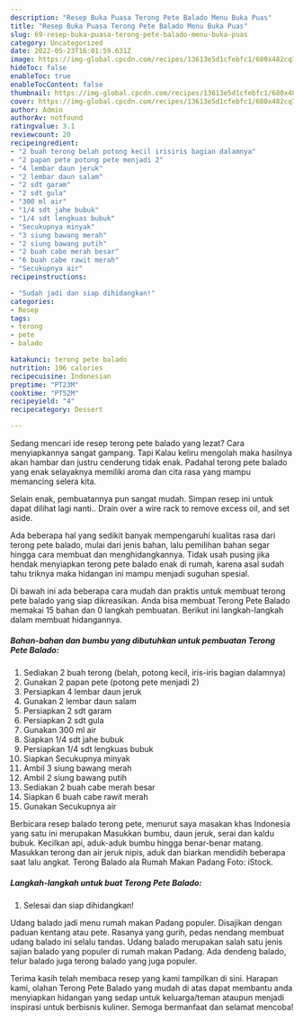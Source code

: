 ```yaml
---
description: "Resep Buka Puasa Terong Pete Balado Menu Buka Puas"
title: "Resep Buka Puasa Terong Pete Balado Menu Buka Puas"
slug: 69-resep-buka-puasa-terong-pete-balado-menu-buka-puas
category: Uncategorized
date: 2022-05-23T16:01:59.631Z
image: https://img-global.cpcdn.com/recipes/13613e5d1cfebfc1/680x482cq70/terong-pete-balado-foto-resep-utama.jpg
hideToc: false
enableToc: true
enableTocContent: false
thumbnail: https://img-global.cpcdn.com/recipes/13613e5d1cfebfc1/680x482cq70/terong-pete-balado-foto-resep-utama.jpg
cover: https://img-global.cpcdn.com/recipes/13613e5d1cfebfc1/680x482cq70/terong-pete-balado-foto-resep-utama.jpg
author: Admin
authorAv: notfound
ratingvalue: 3.1
reviewcount: 20
recipeingredient:
- "2 buah terong belah potong kecil irisiris bagian dalamnya"
- "2 papan pete potong pete menjadi 2"
- "4 lembar daun jeruk"
- "2 lembar daun salam"
- "2 sdt garam"
- "2 sdt gula"
- "300 ml air"
- "1/4 sdt jahe bubuk"
- "1/4 sdt lengkuas bubuk"
- "Secukupnya minyak"
- "3 siung bawang merah"
- "2 siung bawang putih"
- "2 buah cabe merah besar"
- "6 buah cabe rawit merah"
- "Secukupnya air"
recipeinstructions:

- "Sudah jadi dan siap dihidangkan!"
categories:
- Resep
tags:
- terong
- pete
- balado

katakunci: terong pete balado 
nutrition: 196 calories
recipecuisine: Indonesian
preptime: "PT23M"
cooktime: "PT52M"
recipeyield: "4"
recipecategory: Dessert

---
```



Sedang mencari ide resep terong pete balado yang lezat? Cara menyiapkannya sangat gampang. Tapi Kalau keliru mengolah maka hasilnya akan hambar dan justru cenderung tidak enak. Padahal terong pete balado yang enak selayaknya memiliki aroma dan cita rasa yang mampu memancing selera kita.


Selain enak, pembuatannya pun sangat mudah. Simpan resep ini untuk dapat dilihat lagi nanti.. Drain over a wire rack to remove excess oil, and set aside.

Ada beberapa hal yang sedikit banyak mempengaruhi kualitas rasa dari terong pete balado, mulai dari jenis bahan, lalu pemilihan bahan segar hingga cara membuat dan menghidangkannya. Tidak usah pusing jika hendak menyiapkan terong pete balado enak di rumah, karena asal sudah tahu triknya maka hidangan ini mampu menjadi suguhan spesial.


Di bawah ini ada beberapa cara mudah dan praktis untuk membuat terong pete balado yang siap dikreasikan. Anda bisa membuat Terong Pete Balado memakai 15 bahan dan 0 langkah pembuatan. Berikut ini langkah-langkah dalam membuat hidangannya.

<!--inarticleads1-->

##### Bahan-bahan dan bumbu yang dibutuhkan untuk pembuatan Terong Pete Balado:

1. Sediakan 2 buah terong (belah, potong kecil, iris-iris bagian dalamnya)
1. Gunakan 2 papan pete (potong pete menjadi 2)
1. Persiapkan 4 lembar daun jeruk
1. Gunakan 2 lembar daun salam
1. Persiapkan 2 sdt garam
1. Persiapkan 2 sdt gula
1. Gunakan 300 ml air
1. Siapkan 1/4 sdt jahe bubuk
1. Persiapkan 1/4 sdt lengkuas bubuk
1. Siapkan Secukupnya minyak
1. Ambil 3 siung bawang merah
1. Ambil 2 siung bawang putih
1. Sediakan 2 buah cabe merah besar
1. Siapkan 6 buah cabe rawit merah
1. Gunakan Secukupnya air


Berbicara resep balado terong pete, menurut saya masakan khas Indonesia yang satu ini merupakan Masukkan bumbu, daun jeruk, serai dan kaldu bubuk. Kecilkan api, aduk-aduk bumbu hingga benar-benar matang. Masukkan terong dan air jeruk nipis, aduk dan biarkan mendidih beberapa saat lalu angkat. Terong Balado ala Rumah Makan Padang Foto: iStock. 

<!--inarticleads2-->

##### Langkah-langkah untuk buat Terong Pete Balado:


1. Selesai dan siap dihidangkan!

Udang balado jadi menu rumah makan Padang populer. Disajikan dengan paduan kentang atau pete. Rasanya yang gurih, pedas nendang membuat udang balado ini selalu tandas. Udang balado merupakan salah satu jenis sajian balado yang populer di rumah makan Padang. Ada dendeng balado, telur balado juga terong balado yang juga populer. 

Terima kasih telah membaca resep yang kami tampilkan di sini. Harapan kami, olahan Terong Pete Balado yang mudah di atas dapat membantu anda menyiapkan hidangan yang sedap untuk keluarga/teman ataupun menjadi inspirasi untuk berbisnis kuliner. Semoga bermanfaat dan selamat mencoba!
